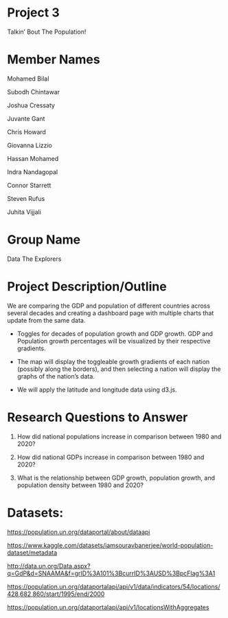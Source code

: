 # Project 3 
Talkin’ Bout The Population! 

# Member Names
Mohamed Bilal

Subodh Chintawar

Joshua Cressaty

Juvante Gant

Chris Howard

Giovanna Lizzio

Hassan Mohamed

Indra Nandagopal

Connor Starrett 

Steven Rufus

Juhita Vijjali

# Group Name 
Data The Explorers

# Project Description/Outline
We are comparing the GDP and population of different countries across several decades and creating a dashboard page with multiple charts that update from the same data.

- Toggles for decades of population growth and GDP growth. GDP and Population growth percentages will be visualized by their respective gradients.

- The map will display the toggleable growth gradients of each nation (possibly along the borders), and then selecting a nation will display the graphs of the nation’s data.

- We will apply the latitude and longitude data using d3.js.

# Research Questions to Answer

1. How did national populations increase in comparison between 1980 and 2020?

2. How did national GDPs increase in comparison between 1980 and 2020?

3. What is the relationship between GDP growth, population growth, and population density between 1980 and 2020? 


# Datasets:
https://population.un.org/dataportal/about/dataapi

https://www.kaggle.com/datasets/iamsouravbanerjee/world-population-dataset/metadata

http://data.un.org/Data.aspx?q=GdP&d=SNAAMA&f=grID%3A101%3BcurrID%3AUSD%3BpcFlag%3A1

https://population.un.org/dataportalapi/api/v1/data/indicators/54/locations/428,682,860/start/1995/end/2000

https://population.un.org/dataportalapi/api/v1/locationsWithAggregates






